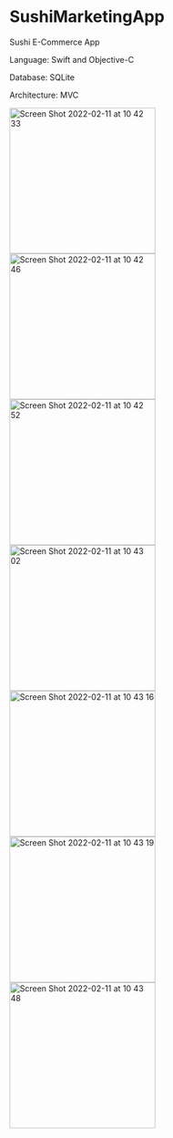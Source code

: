 # SushiMarketingApp

Sushi E-Commerce App


Language:
Swift and
Objective-C

Database:
SQLite

Architecture: MVC


<img width="256" alt="Screen Shot 2022-02-11 at 10 42 33" src="https://user-images.githubusercontent.com/83357398/153554218-308f3c6f-58fc-479e-a0d5-b779436c6c72.png">
<img width="256" alt="Screen Shot 2022-02-11 at 10 42 46" src="https://user-images.githubusercontent.com/83357398/153554223-df1597a6-9e28-4ee1-a5a4-b0793fe3ce11.png">
<img width="256" alt="Screen Shot 2022-02-11 at 10 42 52" src="https://user-images.githubusercontent.com/83357398/153554228-6ea13e14-d425-4544-b078-abcb60fa9f2a.png">
<img width="256" alt="Screen Shot 2022-02-11 at 10 43 02" src="https://user-images.githubusercontent.com/83357398/153554235-8a489a49-b72b-4e81-a2ee-a2f527e7bea5.png">
<img width="256" alt="Screen Shot 2022-02-11 at 10 43 16" src="https://user-images.githubusercontent.com/83357398/153554242-a0299941-6c44-4079-9b7c-e251ba260ca9.png">
<img width="256" alt="Screen Shot 2022-02-11 at 10 43 19" src="https://user-images.githubusercontent.com/83357398/153554252-103289be-c303-46a6-8ab0-f31baafd6f40.png">
<img width="256" alt="Screen Shot 2022-02-11 at 10 43 48" src="https://user-images.githubusercontent.com/83357398/153554262-85178313-c012-4e19-b5ef-eea2ae6886d8.png">

